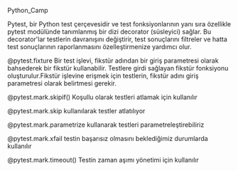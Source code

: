 
Python_Camp

Pytest, bir Python test çerçevesidir ve test fonksiyonlarının yanı sıra özellikle pytest modülünde tanımlanmış bir dizi decorator (süsleyici) sağlar. Bu decorator'lar testlerin davranışını değiştirir, test sonuçlarını filtreler ve hatta test sonuçlarının raporlanmasını özelleştirmenize yardımcı olur.

@pytest.fixture Bir test işlevi, fikstür adından bir giriş parametresi olarak bahsederek bir fikstür kullanabilir. Testlere girdi sağlayan fikstür fonksiyonu oluşturulur.Fikstür işlevine erişmek için testlerin, fikstür adını giriş parametresi olarak belirtmesi gerekir.

@pytest.mark.skipif() Koşullu olarak testleri atlamak için kullanılır

@pytest.mark.skip kullanılarak testler atlatılıyor

@pytest.mark.parametrize kullanarak testleri parametreleştirebiliriz

@pytest.mark.xfail testin başarısız olmasını beklediğimiz durumlarda kullanılır

@pytest.mark.timeout() Testin zaman aşımı yönetimi için kullanılır
